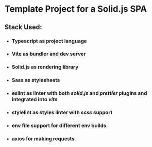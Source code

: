 # Template Project for a Solid.js SPA

## Stack Used:

- ### **Typescript** as project language
- ### **Vite** as bundler and dev server
- ### **Solid.js** as rendering library
- ### **Sass** as stylesheets
- ### **eslint** as linter with both _solid.js_ and _prettier_ plugins and integrated into _vite_
- ### **stylelint** as styles linter with _scss_ support
- ### **env** file support for different env builds
- ### **axios** for making requests
